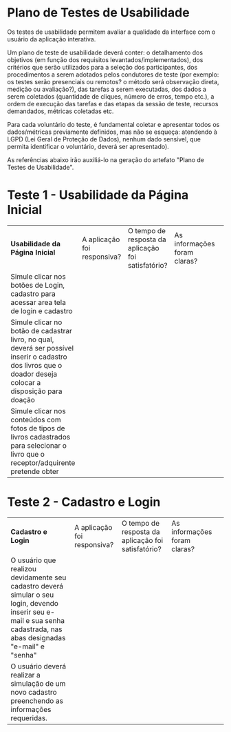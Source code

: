 # Plano de Testes de Usabilidade

Os testes de usabilidade permitem avaliar a qualidade da interface com o usuário da aplicação interativa.

Um plano de teste de usabilidade deverá conter: o detalhamento dos objetivos (em função dos requisitos levantados/implementados), dos critérios que serão utilizados para a seleção dos participantes, dos procedimentos a serem adotados pelos condutores de teste (por exemplo: os testes serão presenciais ou remotos? o método será observação direta, medição ou avaliação?), das tarefas a serem executadas, dos dados a serem coletados (quantidade de cliques, número de erros, tempo etc.), a ordem de execução das tarefas e das etapas da sessão de teste, recursos demandados, métricas coletadas etc.

Para cada voluntário do teste, é fundamental coletar e apresentar todos os dados/métricas previamente definidos, mas não se esqueça: atendendo à LGPD (Lei Geral de Proteção de Dados), nenhum dado sensível, que permita identificar o voluntário, deverá ser apresentado).

As referências abaixo irão auxiliá-lo na geração do artefato "Plano de Testes de Usabilidade".
# Teste 1 - Usabilidade da Página Inicial
||||||
|--|--|--|--|--|
|**Usabilidade da Página Inicial**|A aplicação foi responsiva?|O tempo de resposta da aplicação foi satisfatório?|As informações foram claras?|
|Simule clicar nos botões de Login, cadastro para acessar area tela de login e cadastro||||
|Simule clicar no botão de cadastrar livro, no qual, deverá ser possível inserir o cadastro dos livros que o doador deseja colocar a disposição para doação||||
|Simule clicar nos conteúdos com fotos de tipos de livros cadastrados para selecionar o livro que o receptor/adquirente pretende obter ||||

# Teste 2 - Cadastro e Login
||||||
|--|--|--|--|--|
|**Cadastro e Login**|A aplicação foi responsiva?|O tempo de resposta da aplicação foi satisfatório?|As informações foram claras?|
|O usuário que realizou devidamente seu cadastro deverá simular o seu login, devendo inserir seu e-mail e sua senha cadastrada, nas abas designadas "e-mail" e "senha"|||||
|O usuário deverá realizar a simulação de um novo cadastro preenchendo as informações requeridas.|||||


